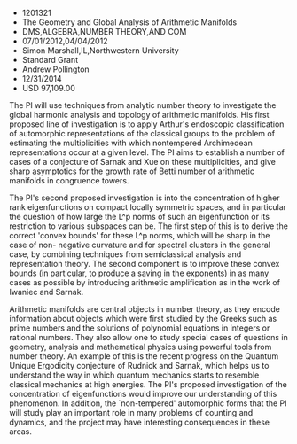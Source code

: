 
* 1201321
* The Geometry and Global Analysis of Arithmetic Manifolds
* DMS,ALGEBRA,NUMBER THEORY,AND COM
* 07/01/2012,04/04/2012
* Simon Marshall,IL,Northwestern University
* Standard Grant
* Andrew Pollington
* 12/31/2014
* USD 97,109.00

The PI will use techniques from analytic number theory to investigate the global
harmonic analysis and topology of arithmetic manifolds. His first proposed line
of investigation is to apply Arthur's endoscopic classification of automorphic
representations of the classical groups to the problem of estimating the
multiplicities with which nontempered Archimedean representations occur at a
given level. The PI aims to establish a number of cases of a conjecture of
Sarnak and Xue on these multiplicities, and give sharp asymptotics for the
growth rate of Betti number of arithmetic manifolds in congruence towers.

The PI's second proposed investigation is into the concentration of higher rank
eigenfunctions on compact locally symmetric spaces, and in particular the
question of how large the L^p norms of such an eigenfunction or its restriction
to various subspaces can be. The first step of this is to derive the correct
'convex bounds' for these L^p norms, which will be sharp in the case of non-
negative curvature and for spectral clusters in the general case, by combining
techniques from semiclassical analysis and representation theory. The second
component is to improve these convex bounds (in particular, to produce a saving
in the exponents) in as many cases as possible by introducing arithmetic
amplification as in the work of Iwaniec and Sarnak.

Arithmetic manifolds are central objects in number theory, as they encode
information about objects which were first studied by the Greeks such as prime
numbers and the solutions of polynomial equations in integers or rational
numbers. They also allow one to study special cases of questions in geometry,
analysis and mathematical physics using powerful tools from number theory. An
example of this is the recent progress on the Quantum Unique Ergodicity
conjecture of Rudnick and Sarnak, which helps us to understand the way in which
quantum mechanics starts to resemble classical mechanics at high energies. The
PI's proposed investigation of the concentration of eigenfunctions would improve
our understanding of this phenomenon. In addition, the `non-tempered'
automorphic forms that the PI will study play an important role in many problems
of counting and dynamics, and the project may have interesting consequences in
these areas.
